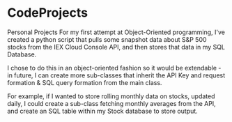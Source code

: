 # CodeProjects
Personal Projects
For my first attempt at Object-Oriented programming, I've created a python script that pulls some snapshot data about S&P 500 stocks from the IEX Cloud Console API, and then stores that data in my SQL Database.

I chose to do this in an object-oriented fashion so it would be extendable - in future, I can create more sub-classes that inherit the API Key and request formation & SQL query formation from the main class.

For example, if I wanted to store rolling monthly data on stocks, updated daily, I could create a sub-class fetching monthly averages from the API, and create an SQL table within my Stock database to store output.
